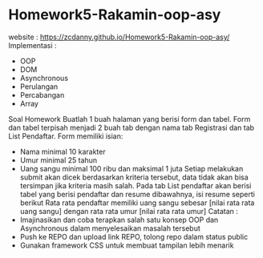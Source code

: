 ﻿# Homework5-Rakamin-oop-asy
website : https://zcdanny.github.io/Homework5-Rakamin-oop-asy/
Implementasi :
- OOP
- DOM
- Asynchronous
- Perulangan
- Percabangan
- Array

Soal Homework
Buatlah 1 buah halaman yang berisi form dan tabel. Form dan tabel terpisah menjadi 2 buah tab dengan nama tab Registrasi dan 
tab List Pendaftar. Form memiliki isian:
- Nama minimal 10 karakter
- Umur minimal 25 tahun
- Uang sangu minimal 100 ribu dan maksimal 1 juta
Setiap melakukan submit akan dicek berdasarkan kriteria tersebut, data tidak akan bisa tersimpan jika kriteria masih salah.
Pada tab List pendaftar akan berisi tabel yang berisi pendaftar dan resume dibawahnya, isi resume seperti berikut
Rata rata pendaftar memiliki uang sangu sebesar [nilai rata rata uang sangu] dengan rata rata umur [nilai rata rata umur]
Catatan :
- Imajinasikan dan coba terapkan salah satu konsep OOP dan Asynchronous dalam menyelesaikan masalah tersebut
- Push ke REPO dan upload link REPO, tolong repo dalam status public
- Gunakan framework CSS untuk membuat tampilan lebih menarik
